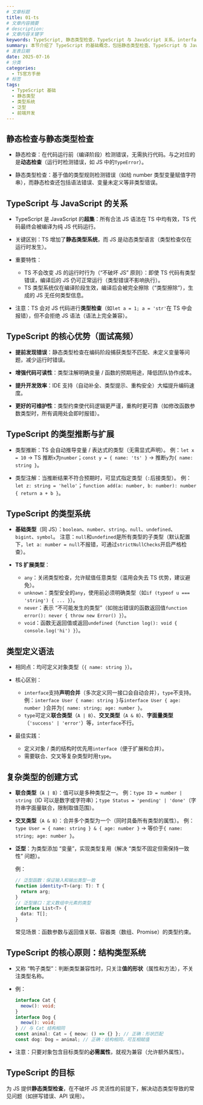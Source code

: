 ```yaml
---
# 文章标题
title: 01-ts
# 文章内容摘要
# description:
# 文章内容关键字
keywords: TypeScript, 静态类型检查，TypeScript 与 JavaScript 关系，interface, type, 泛型，联合类型，结构类型系统
summary: 本节介绍了 TypeScript 的基础概念，包括静态类型检查、TypeScript 与 JavaScript 的关系、TypeScript 的核心优势、TypeScript 的类型推断与扩展、TypeScript 的类型系统以及类型定义语法等。
# 发表日期
date: 2025-07-16
# 分类
categories:
  - TS官方手册
# 标签
tags:
  - TypeScript 基础
  - 静态类型
  - 类型系统
  - 泛型
  - 前端开发
---
```


## **静态检查与静态类型检查**

- 静态检查：在代码运行前（编译阶段）检测错误，无需执行代码。与之对应的是**动态检查**（运行时检测错误，如 JS 中的`TypeError`）。

- 静态类型检查：基于值的类型规则检测错误（如给 number 类型变量赋值字符串），而静态检查还包括语法错误、变量未定义等非类型错误。

## **TypeScript 与 JavaScript 的关系**

- TypeScript 是 JavaScript 的**超集**：所有合法 JS 语法在 TS 中均有效，TS 代码最终会被编译为纯 JS 代码运行。

- 关键区别：TS 增加了**静态类型系统**，而 JS 是动态类型语言（类型检查仅在运行时发生）。
- 重要特性：
  - TS 不会改变 JS 的运行时行为（“不破坏 JS” 原则）：即使 TS 代码有类型错误，编译后的 JS 仍可正常运行（类型错误不影响执行）。
  - TS 类型系统仅在编译阶段生效，编译后会被完全擦除（“类型擦除”），生成的 JS 无任何类型信息。
- 注意：TS 会对 JS 代码进行**类型检查**（如`let a = 1; a = 'str'`在 TS 中会报错），但不会拒绝 JS 语法（语法上完全兼容）。

## **TypeScript 的核心优势（面试高频）**

- **提前发现错误**：静态类型检查在编码阶段捕获类型不匹配、未定义变量等问题，减少运行时错误。

- **增强代码可读性**：类型注解明确变量 / 函数的预期用途，降低团队协作成本。
- **提升开发效率**：IDE 支持（自动补全、类型提示、重构安全）大幅提升编码速度。
- **更好的可维护性**：类型约束使代码逻辑更严谨，重构时更可靠（如修改函数参数类型时，所有调用处会即时报错）。

## **TypeScript 的类型推断与扩展**

- 类型推断：TS 会自动推导变量 / 表达式的类型（无需显式声明）。
  例：`let x = 10` → TS 推断`x`为`number`；`const y = { name: 'ts' }` → 推断`y`为`{ name: string }`。

- 类型注解：当推断结果不符合预期时，可显式指定类型（`:`后接类型）。
  例：`let z: string = 'hello'`；`function add(a: number, b: number): number { return a + b }`。

## **TypeScript 的类型系统**

- **基础类型**（同 JS）：`boolean`、`number`、`string`、`null`、`undefined`、`bigint`、`symbol`。
  注意：`null`和`undefined`是所有类型的子类型（默认配置下，`let a: number = null`不报错，可通过`strictNullChecks`开启严格检查）。

- **TS 扩展类型**：
  - `any`：关闭类型检查，允许赋值任意类型（滥用会失去 TS 优势，建议避免）。
  - `unknown`：类型安全的`any`，使用前必须明确类型（如`if (typeof u === 'string') { ... }`）。
  - `never`：表示 “不可能发生的类型”（如抛出错误的函数返回值`function error(): never { throw new Error() }`）。
  - `void`：函数无返回值或返回`undefined`（`function log(): void { console.log('hi') }`）。

## **类型定义语法**

- 相同点：均可定义对象类型（`{ name: string }`）。

- 核心区别：
  - `interface`支持**声明合并**（多次定义同一接口会自动合并），`type`不支持。
    例：`interface User { name: string }`与`interface User { age: number }`合并为`{ name: string; age: number }`。
  - `type`可定义**联合类型**（`A | B`）、**交叉类型**（`A & B`）、**字面量类型**（`'success' | 'error'`）等，`interface`不行。
- 最佳实践：
  - 定义对象 / 类的结构时优先用`interface`（便于扩展和合并）。
  - 需要联合、交叉等复杂类型时用`type`。

## **复杂类型的创建方式**

- **联合类型**（`A | B`）：值可以是多种类型之一。
  例：`type ID = number | string`（ID 可以是数字或字符串）；`type Status = 'pending' | 'done'`（字符串字面量联合，限制取值范围）。

- **交叉类型**（`A & B`）：合并多个类型为一个（同时具备所有类型的属性）。
  例：`type User = { name: string } & { age: number }` → 等价于`{ name: string; age: number }`。

- **泛型**：为类型添加 “变量”，实现类型复用（解决 “类型不固定但需保持一致性” 问题）。

  例：

  ```typescript
  // 泛型函数：保证输入和输出类型一致
  function identity<T>(arg: T): T {
    return arg;
  }
  // 泛型接口：定义数组中元素的类型
  interface List<T> {
    data: T[];
  }
  ```

  常见场景：函数参数与返回值关联、容器类（数组、Promise）的类型约束。

## **TypeScript 的核心原则：结构类型系统**

- 又称 “鸭子类型”：判断类型兼容性时，只关注**值的形状**（属性和方法），不关注类型名称。

- 例：

  ```typescript
  interface Cat {
    meow(): void;
  }
  interface Dog {
    meow(): void;
  } // 与 Cat 结构相同
  const animal: Cat = { meow: () => {} }; // 正确：形状匹配
  const dog: Dog = animal; // 正确：结构相同，可互相赋值
  ```

- 注意：只要对象包含目标类型的**必需属性**，就视为兼容（允许额外属性）。

## **TypeScript 的目标**

为 JS 提供**静态类型检查**，在不破坏 JS 灵活性的前提下，解决动态类型导致的常见问题（如拼写错误、API 误用）。
